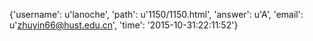 {'username': u'lanoche', 'path': u'1150/1150.html', 'answer': u'A', 'email': u'zhuyin66@hust.edu.cn', 'time': '2015-10-31:22:11:52'}